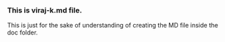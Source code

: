 ### This is viraj-k.md file. 

This is just for the sake of understanding of creating the MD file inside the doc folder. 
